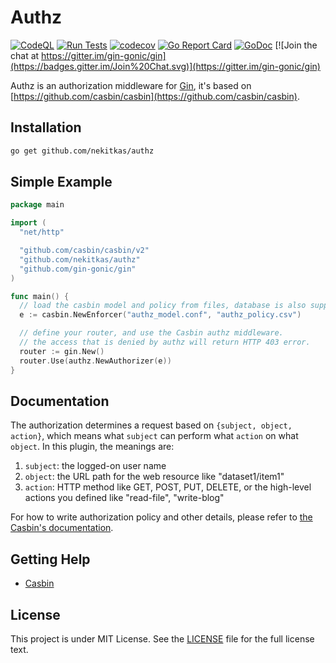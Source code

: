 # Authz

[![CodeQL](https://github.com/gin-contrib/authz/actions/workflows/codeql.yml/badge.svg)](https://github.com/gin-contrib/authz/actions/workflows/codeql.yml)
[![Run Tests](https://github.com/gin-contrib/authz/actions/workflows/go.yml/badge.svg?branch=master)](https://github.com/gin-contrib/authz/actions/workflows/go.yml)
[![codecov](https://codecov.io/gh/gin-contrib/authz/branch/master/graph/badge.svg)](https://codecov.io/gh/gin-contrib/authz)
[![Go Report Card](https://goreportcard.com/badge/github.com/gin-contrib/authz)](https://goreportcard.com/report/github.com/gin-contrib/authz)
[![GoDoc](https://godoc.org/github.com/gin-contrib/authz?status.svg)](https://godoc.org/github.com/gin-contrib/authz)
[![Join the chat at https://gitter.im/gin-gonic/gin](https://badges.gitter.im/Join%20Chat.svg)](https://gitter.im/gin-gonic/gin)

Authz is an authorization middleware for [Gin](https://github.com/gin-gonic/gin), it's based on [https://github.com/casbin/casbin](https://github.com/casbin/casbin).

## Installation

```bash
go get github.com/nekitkas/authz
```

## Simple Example

```Go
package main

import (
  "net/http"

  "github.com/casbin/casbin/v2"
  "github.com/nekitkas/authz"
  "github.com/gin-gonic/gin"
)

func main() {
  // load the casbin model and policy from files, database is also supported.
  e := casbin.NewEnforcer("authz_model.conf", "authz_policy.csv")

  // define your router, and use the Casbin authz middleware.
  // the access that is denied by authz will return HTTP 403 error.
  router := gin.New()
  router.Use(authz.NewAuthorizer(e))
}
```

## Documentation

The authorization determines a request based on ``{subject, object, action}``, which means what ``subject`` can perform what ``action`` on what ``object``. In this plugin, the meanings are:

1. ``subject``: the logged-on user name
2. ``object``: the URL path for the web resource like "dataset1/item1"
3. ``action``: HTTP method like GET, POST, PUT, DELETE, or the high-level actions you defined like "read-file", "write-blog"

For how to write authorization policy and other details, please refer to [the Casbin's documentation](https://github.com/casbin/casbin).

## Getting Help

- [Casbin](https://github.com/casbin/casbin)

## License

This project is under MIT License. See the [LICENSE](LICENSE) file for the full license text.
